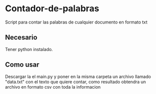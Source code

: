 # Contador-de-palabras
Script para contar las palabras de cualquier documento en formato txt

## Necesario
Tener python instalado.

## Como usar
Descargar la el main.py y poner en la misma carpeta un archivo llamado "data.txt" con el texto que quiere contar, como resultado obtendra un archivo en formato csv con toda la informacion


